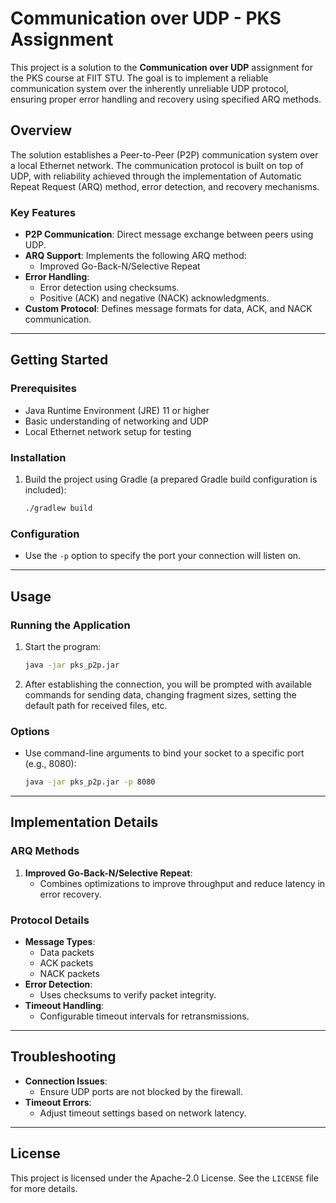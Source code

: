 # Communication over UDP - PKS Assignment

This project is a solution to the **Communication over UDP** assignment for the PKS course at FIIT STU. The goal is to implement a reliable communication system over the inherently unreliable UDP protocol, ensuring proper error handling and recovery using specified ARQ methods.

## Overview

The solution establishes a Peer-to-Peer (P2P) communication system over a local Ethernet network. The communication protocol is built on top of UDP, with reliability achieved through the implementation of Automatic Repeat Request (ARQ) method, error detection, and recovery mechanisms.

### Key Features

- **P2P Communication**: Direct message exchange between peers using UDP.
- **ARQ Support**: Implements the following ARQ method:
    - Improved Go-Back-N/Selective Repeat
- **Error Handling**:
    - Error detection using checksums.
    - Positive (ACK) and negative (NACK) acknowledgments.
- **Custom Protocol**: Defines message formats for data, ACK, and NACK communication.

---

## Getting Started

### Prerequisites

- Java Runtime Environment (JRE) 11 or higher
- Basic understanding of networking and UDP
- Local Ethernet network setup for testing

### Installation

1. Build the project using Gradle (a prepared Gradle build configuration is included):
   ```bash
   ./gradlew build
   ```

### Configuration

- Use the `-p` option to specify the port your connection will listen on.

---

## Usage

### Running the Application

1. Start the program:

   ```bash
   java -jar pks_p2p.jar
   ```

2. After establishing the connection, you will be prompted with available commands for sending data, changing fragment sizes, setting the default path for received files, etc.

### Options

- Use command-line arguments to bind your socket to a specific port (e.g., 8080):
  ```bash
  java -jar pks_p2p.jar -p 8080
  ```

---

## Implementation Details

### ARQ Methods

1. **Improved Go-Back-N/Selective Repeat**:
    - Combines optimizations to improve throughput and reduce latency in error recovery.

### Protocol Details

- **Message Types**:
    - Data packets
    - ACK packets
    - NACK packets
- **Error Detection**:
    - Uses checksums to verify packet integrity.
- **Timeout Handling**:
    - Configurable timeout intervals for retransmissions.

---

## Troubleshooting

- **Connection Issues**:
    - Ensure UDP ports are not blocked by the firewall.
- **Timeout Errors**:
    - Adjust timeout settings based on network latency.

---

## License

This project is licensed under the Apache-2.0 License. See the `LICENSE` file for more details.

